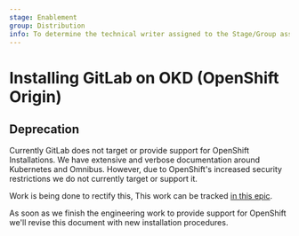 ```yaml
---
stage: Enablement
group: Distribution
info: To determine the technical writer assigned to the Stage/Group associated with this page, see https://about.gitlab.com/handbook/engineering/ux/technical-writing/#designated-technical-writers
---
```


# Installing GitLab on OKD (OpenShift Origin)

## Deprecation

Currently GitLab does not target or provide support for OpenShift Installations. We have extensive and verbose documentation around Kubernetes and Omnibus. However, due to OpenShift's increased security restrictions we do not currently target or support it.

Work is being done to rectify this, This work can be tracked [in this epic](https://gitlab.com/groups/gitlab-org/-/epics/2068).

As soon as we finish the engineering work to provide support for OpenShift we'll revise this document with new installation procedures.
